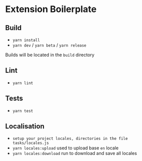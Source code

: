 # Extension Boilerplate

## Build
* `yarn install`
* `yarn dev` / `yarn beta` / `yarn release`

Builds will be located in the `build` directory

## Lint
* `yarn lint`

## Tests
* `yarn test`

## Localisation
* `setup your project locales, directories in the file tasks/locales.js`
* `yarn locales:upload` used to upload base `en` locale 
* `yarn locales:download` run to download and save all locales

